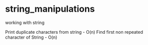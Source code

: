 # string_manipulations
working with string

Print duplicate characters from string  - O(n)
Find first non repeated character of String  - O(n)

